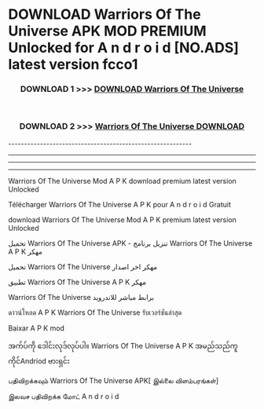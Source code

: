 # DOWNLOAD Warriors Of The Universe  APK MOD PREMIUM Unlocked for A n d r o i d [NO.ADS] latest version fcco1 



<div align="center">

<h3>DOWNLOAD 1 >>> <a href="https://getmod2.web.app/?judul=Warriors Of The Universe ">DOWNLOAD Warriors Of The Universe </a></h3><br>

<h3>DOWNLOAD 2 >>> <a href="https://getmod2.web.app/?judul=Warriors Of The Universe ">Warriors Of The Universe  DOWNLOAD </a></h3>

</div>
----------------------------------------------------------

----------------------------------------------------------

----------------------------------------------------------

----------------------------------------------------------

Warriors Of The Universe  Mod A P K download premium latest version Unlocked

Télécharger Warriors Of The Universe  A P K pour A n d r o i d Gratuit

download Warriors Of The Universe  Mod A P K premium latest version Unlocked

تحميل Warriors Of The Universe  APK - تنزيل برنامج Warriors Of The Universe  A P K مهكر

تحميل Warriors Of The Universe  مهكر اخر اصدار

تطبيق Warriors Of The Universe  A P K مهكر

Warriors Of The Universe  برابط مباشر للاندرويد

ดาวน์โหลด A P K Warriors Of The Universe  รับเวอร์ชันล่าสุด

Baixar A P K mod

အက်ပ်ကို ဒေါင်းလုဒ်လုပ်ပါ။ Warriors Of The Universe  A P K အမည်သည်ကူကိုင်Andriod ဗားရှင်း

பதிவிறக்கவும் Warriors Of The Universe  APK[ இல்லை விளம்பரங்கள்] 
 
இலவச பதிவிறக்க மோட் A n d r o i d



